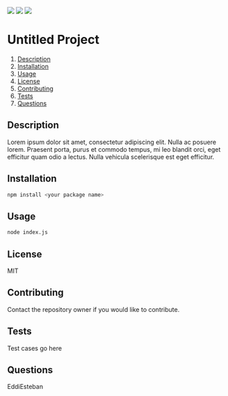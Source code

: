 ![](https://img.shields.io/github/forks/EddiEsteban/Untitled-Project)
![](https://img.shields.io/github/stars/EddiEsteban/Untitled-Project)
![](https://img.shields.io/github/license/EddiEsteban/Untitled-Project)
# Untitled Project
1. [Description](#toc-desc)
2. [Installation](#toc-install)
3. [Usage](#toc-usage)
4. [License](#toc-license)
5. [Contributing](#toc-contrib)
6. [Tests](#toc-tests)
7. [Questions](#toc-contact)
<a id=toc-desc></a>
## Description
Lorem ipsum dolor sit amet, consectetur adipiscing elit. Nulla ac posuere lorem. Praesent porta, purus et commodo tempus, mi leo blandit orci, eget efficitur quam odio a lectus. Nulla vehicula scelerisque est eget efficitur.
<a id=toc-install></a>
## Installation
```sh
npm install <your package name>
```
<a id=toc-usage></a>
## Usage
```sh
node index.js
```
<a id=toc-license></a>
## License
MIT
<a id=toc-contrib></a>
## Contributing
Contact the repository owner if you would like to contribute.
<a id=toc-tests></a>
## Tests
Test cases go here
<a id=toc-contact></a>
## Questions
EddiEsteban
